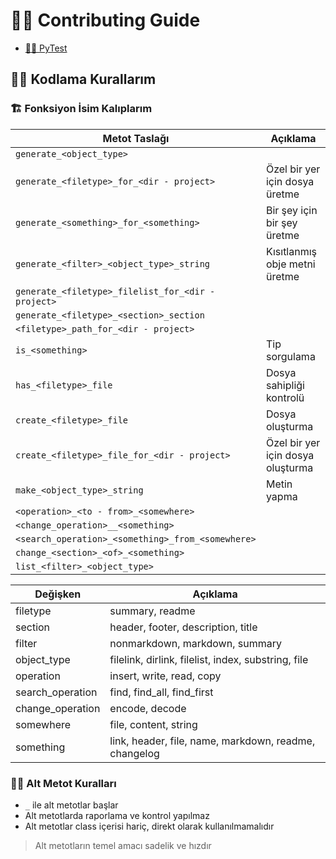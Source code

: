 # 👨‍💻 Contributing Guide

* [👨‍🔬 PyTest](https://docs.pytest.org/en/latest/goodpractices.html#choosing-a-test-layout-import-rules)

## 👨‍💻 Kodlama Kurallarım

### 🏗️ Fonksiyon İsim Kalıplarım

| Metot Taslağı | Açıklama |
|-|-|
| `generate_<object_type>` | |
| `generate_<filetype>_for_<dir - project>` | Özel bir yer için dosya üretme |
| `generate_<something>_for_<something>` | Bir şey için bir şey üretme |
| `generate_<filter>_<object_type>_string` | Kısıtlanmış obje metni üretme|
| `generate_<filetype>_filelist_for_<dir - project>` | |
| `generate_<filetype>_<section>_section` | |
| `<filetype>_path_for_<dir - project>` | |
| `is_<something>` | Tip sorgulama |
| `has_<filetype>_file` | Dosya sahipliği kontrolü |
| `create_<filetype>_file` | Dosya oluşturma|
| `create_<filetype>_file_for_<dir - project>` | Özel bir yer için dosya oluşturma |
| `make_<object_type>_string` | Metin yapma |
| `<operation>_<to - from>_<somewhere>` | |
| `<change_operation>__<something>` | |
| `<search_operation>_<something>_from_<somewhere>` | |
| `change_<section>_<of>_<something>` | |
| `list_<filter>_<object_type>` | |

| Değişken | Açıklama |
|-|-|
| filetype | summary, readme |
| section | header, footer, description, title |
| filter | nonmarkdown, markdown, summary |
| object_type | filelink, dirlink, filelist, index, substring, file |
| operation | insert, write, read, copy |
| search_operation | find, find_all, find_first |
| change_operation | encode, decode |
| somewhere | file, content, string |
| something | link, header, file, name, markdown, readme, changelog |


### 👮‍♂️ Alt Metot Kuralları

- `_` ile alt metotlar başlar
- Alt metotlarda raporlama ve kontrol yapılmaz
- Alt metotlar class içerisi hariç, direkt olarak kullanılmamalıdır

> Alt metotların temel amacı sadelik ve hızdır
